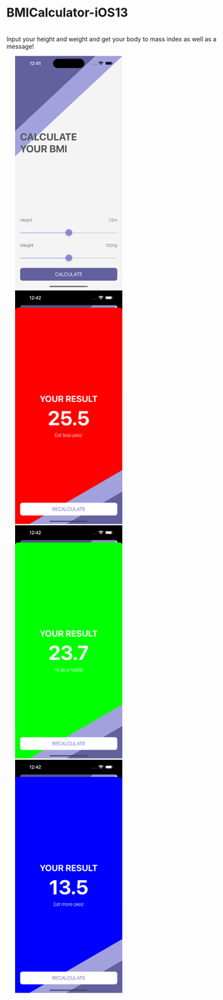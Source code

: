 # BMICalculator-iOS13

<br>Input your height and weight and get your body to mass index as well as a message!</br>

<img src = "/1.png" width = 250 hspace="20">   <img src = "/2.png" width = 250 hspace="20">
<img src = "/3.png" width = 250 hspace="20">  <img src = "/4.png" width = 250 hspace="20">
